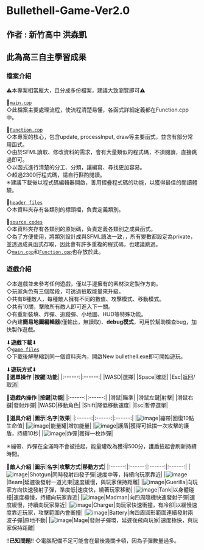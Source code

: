 # Bullethell-Game-Ver2.0
## 作者 : 新竹高中 洪森凱
## 此為高三自主學習成果
### 檔案介紹
⚠本專案相當龐大，且分成多份檔案，建議大致瀏覽即可⚠

🔳[`main.cpp`](https://github.com/1Needle/Bullethell-Game-Ver2.0/blob/main/source%20codes/main.cpp)\
◇此檔案主要處理流程，使流程清楚易懂，各函式詳細定義都在Function.cpp中。

🔳[`Function.cpp`](https://github.com/1Needle/Bullethell-Game-Ver2.0/blob/main/source%20codes/Function.cpp)\
◇本專案的核心，包含update, processInput, draw等主要函式，並含有部分常用函式。\
◇由於SFML讀取、修改資料的需求，會有大量類似的程式碼，不須閱讀，直接跳過即可。\
◇以函式進行清楚的分工、分類，讓編寫、尋找更加容易。\
◇超過2300行程式碼，請自行斟酌閱讀。\
✳建議下載後以程式碼編輯器開啟，善用摺疊程式碼的功能，以獲得最佳的閱讀體驗。

🔳[`header files`](https://github.com/1Needle/Bullethell-Game-Ver2.0/tree/main/header%20files)\
◇本資料夾存有各類別的標頭檔，負責定義類別。

🔳[`source codes`](https://github.com/1Needle/Bullethell-Game-Ver2.0/tree/main/source%20codes)\
◇本資料夾存有各類別的原始碼，負責定義各類別之成員函式。\
◇為了方便使用，將類別設計成與SFML語法一致，，所有變數都設定為private，並透過成員函式存取，因此會有許多重複的程式碼，也建議跳過。\
◇[`main.cpp`](https://github.com/1Needle/Bullethell-Game-Ver2.0/blob/main/source%20codes/main.cpp)和[`Function.cpp`](https://github.com/1Needle/Bullethell-Game-Ver2.0/blob/main/source%20codes/Function.cpp)也存放於此。

### 遊戲介紹
◇本遊戲並未參考任何遊戲，僅以手邊擁有的素材決定製作方向。\
◇玩家角色有三個階段，可透過撿取能量來升級。\
◇共有8種敵人，每種敵人擁有不同的數值、攻擊模式、移動模式。\
◇共有10關，擊敗所有敵人即可進入下一關。\
◇有重新裝填、炸彈、追蹤彈、小地圖、HUD等特殊功能。\
◇內建**簡易地圖編輯器**(僅輸出，無讀取)、**debug模式**，可用於幫助檢查bug，加快製作遊戲。

⬇**遊戲下載**⬇\
◇[`game files`](https://github.com/1Needle/Bullethell-Game-Ver2.0/blob/main/game%20files.zip)\
◇下載後解壓縮到同一個資料夾內，開啟New bullethell.exe即可開始遊玩。

⬇**遊玩方式**⬇\
🔳**選單操作**
|**按鍵**|**功能**|
|:------:|:------:|
|WASD|選擇|
|Space|確認|
|Esc|返回/取消|

🔳**遊戲內操作**
|**按鍵**|**功能**|
|:------:|:------:|
|滑鼠|瞄準|
|滑鼠左鍵|射擊|
|滑鼠右鍵|發射炸彈|
|WASD|移動角色|
|Shift|降低移動速度|
|Esc|暫停選單|

🔳**道具介紹**
|**圖示**|**名字**|**效果**|
|:------:|:------:|:------:|
|![image](https://user-images.githubusercontent.com/102662597/162237913-4ca38d1d-01d3-4c0a-9434-ba00aeca9c00.png)|繃帶|回復10點生命值|
|![image](https://user-images.githubusercontent.com/102662597/162237958-37bb0da2-8036-43c1-a5aa-e439d7f607c2.png)|能量罐|增加能量|
|![image](https://user-images.githubusercontent.com/102662597/162237996-a927552e-ef1d-431c-aae2-bc1c39d39b72.png)|護盾|獲得可抵擋一次攻擊的護盾，持續10秒|
|![image](https://user-images.githubusercontent.com/102662597/162238034-9162b570-28e0-40ad-98f0-e30892e997a0.png)|炸彈|獲得一枚炸彈|

✳繃帶、炸彈在全滿時不會被撿起，能量罐改為獲得500分，護盾撿起會刷新持續時間。

🔳**敵人介紹**
|**圖示**|**名字**|**攻擊方式**|**移動方式**|
|:------:|:------:|:------:|:------:|
|![image](https://user-images.githubusercontent.com/102662597/162240832-ef45aa59-993c-4988-b9e8-57d3556ac50f.png)|Shotgun|同時發射四發子彈|速度中等，持續向玩家靠近|
|![image](https://user-images.githubusercontent.com/102662597/162241332-9722a1d2-8379-4de9-930d-1035230090db.png)|Beam|延遲後發射一道光束|速度緩慢，與玩家保持距離|
|![image](https://user-images.githubusercontent.com/102662597/162241682-fa5e46a4-b575-4e0b-ab8e-194c0e56ea9a.png)|Guerilla|向玩家方向快速發射子彈，準度低|速度快，繞著玩家移動|
|![image](https://user-images.githubusercontent.com/102662597/162242587-b6ea4c70-02f8-45d6-aba3-d21a9c34524a.png)|Tank|以身體碰撞|速度極慢，持續向玩家靠近|
|![image](https://user-images.githubusercontent.com/102662597/162242904-90160295-5ecf-45a0-9491-510408b4057b.png)|Madman|向四周隨機快速發射子彈|速度緩慢，持續向玩家靠近|
|![image](https://user-images.githubusercontent.com/102662597/162243519-f51630e8-cb31-45bc-ad8b-27df30680a7f.png)|Charger|向玩家快速衝撞，有冷卻|以緩慢速度靠近玩家，攻擊範圍內會衝撞|
|![image](https://user-images.githubusercontent.com/102662597/162244095-7f2cf0dd-6e26-462f-8c0b-41e0cb0039c2.png)|Battery|向四周圓形範圍連續發射兩波子彈|原地不動|
|![image](https://user-images.githubusercontent.com/102662597/162244741-2ec24e5a-54c0-4ba5-99d6-60cae2682890.png)|Mage|發射子彈環，延遲後飛向玩家|速度極快，與玩家保持距離|

‼**已知問題**‼
◇電腦配備不足可能會在最後幾關卡頓，因為子彈數量過多。
